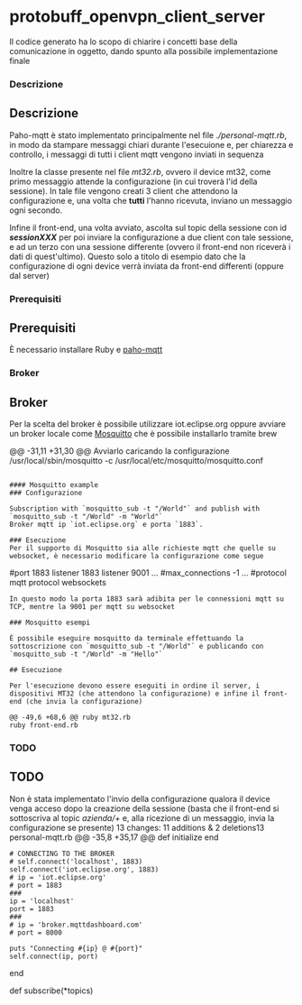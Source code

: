 # protobuff_openvpn_client_server
Il codice generato ha lo scopo di chiarire i concetti base della comunicazione in oggetto, dando spunto alla possibile implementazione finale

### Descrizione
## Descrizione
Paho-mqtt è stato implementato principalmente nel file *./personal-mqtt.rb*, in modo da stampare messaggi chiari durante l'esecuione e, per chiarezza e controllo, i messaggi di tutti i client mqtt vengono inviati in sequenza  

Inoltre la classe presente nel file *mt32.rb*, ovvero il device mt32, come primo messaggio attende la configurazione (in cui troverà l'id della sessione). In tale file vengono creati 3 client che attendono la configurazione e, una volta che **tutti** l'hanno ricevuta, inviano un messaggio ogni secondo.

Infine il front-end, una volta avviato, ascolta sul topic della sessione con id ***sessionXXX*** per poi inviare la configurazione a due client con tale sessione, e ad un terzo con una sessione differente (ovvero il front-end non riceverà i dati di quest'ultimo). Questo solo a titolo di esempio dato che la configurazione di ogni device verrà inviata da front-end differenti (oppure dal server)

### Prerequisiti
## Prerequisiti

È necessario installare Ruby e [paho-mqtt](https://github.com/RubyDevInc/paho.mqtt.ruby)  

### Broker
## Broker

Per la scelta del broker è possibile utilizzare iot.eclipse.org oppure avviare un broker locale come [Mosquitto](https://mosquitto.org/) che è possibile installarlo tramite brew

@@ -31,11 +31,30 @@ Avviarlo caricando la configurazione
/usr/local/sbin/mosquitto -c /usr/local/etc/mosquitto/mosquitto.conf
```

#### Mosquitto example
### Configurazione

Subscription with `mosquitto_sub -t "/World"` and publish with `mosquitto_sub -t "/World" -m "World"`
Broker mqtt ip `iot.eclipse.org` e porta `1883`.

### Esecuzione
Per il supporto di Mosquitto sia alle richieste mqtt che quelle su websocket, è necessario modificare la configurazione come segue
```
#port 1883
listener 1883
listener 9001
...
#max_connections -1
...
#protocol mqtt
protocol websockets
```
In questo modo la porta 1883 sarà adibita per le connessioni mqtt su TCP, mentre la 9001 per mqtt su websocket

### Mosquitto esempi

È possibile eseguire mosquitto da terminale effettuando la sottoscrizione con `mosquitto_sub -t "/World"` e publicando con `mosquitto_sub -t "/World" -m "Hello"`

## Esecuzione

Per l'esecuzione devono essere eseguiti in ordine il server, i dispositivi MT32 (che attendono la configurazione) e infine il front-end (che invia la configurazione)

@@ -49,6 +68,6 @@ ruby mt32.rb
ruby front-end.rb
```

### TODO
## TODO

Non è stata implementato l'invio della configurazione qualora il device venga acceso dopo la creazione della sessione (basta che il front-end si sottoscriva al topic *azienda/+* e, alla ricezione di un messaggio, invia la configurazione se presente)
  13 changes: 11 additions & 2 deletions13  
personal-mqtt.rb
@@ -35,8 +35,17 @@ def initialize
    end

    # CONNECTING TO THE BROKER
    # self.connect('localhost', 1883)
    self.connect('iot.eclipse.org', 1883)
    # ip = 'iot.eclipse.org'
    # port = 1883
    ###
    ip = 'localhost'
    port = 1883
    ###
    # ip = 'broker.mqttdashboard.com'
    # port = 8000

    puts "Connecting #{ip} @ #{port}"
    self.connect(ip, port)
  end

  def subscribe(*topics)

